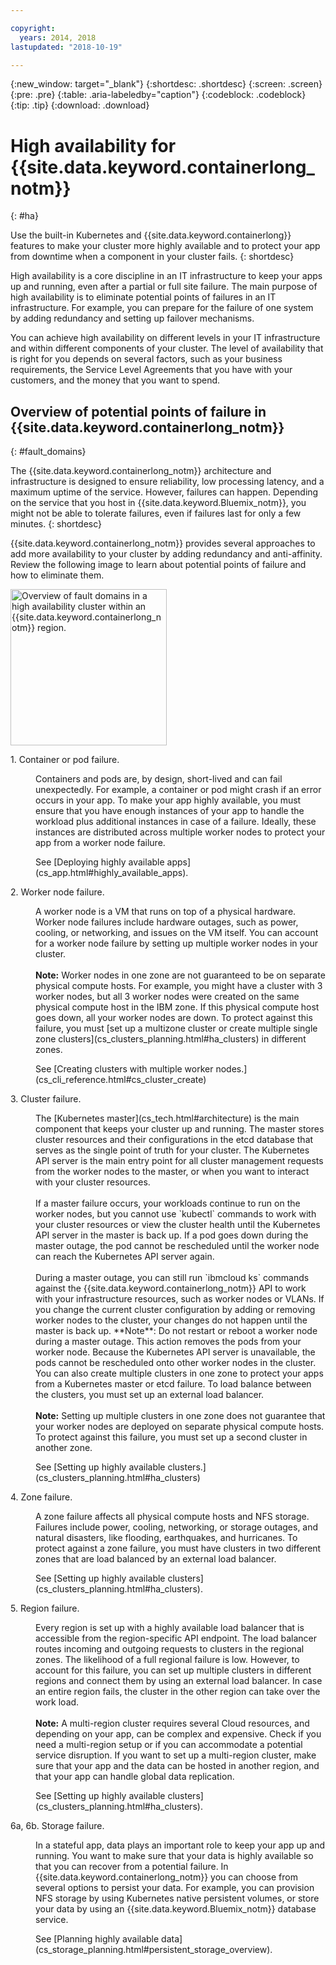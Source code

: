 ```yaml
---

copyright:
  years: 2014, 2018
lastupdated: "2018-10-19"

---
```


{:new_window: target="_blank"}
{:shortdesc: .shortdesc}
{:screen: .screen}
{:pre: .pre}
{:table: .aria-labeledby="caption"}
{:codeblock: .codeblock}
{:tip: .tip}
{:download: .download}




# High availability for {{site.data.keyword.containerlong_notm}}
{: #ha}

Use the built-in Kubernetes and {{site.data.keyword.containerlong}} features to make your cluster more highly available and to protect your app from downtime when a component in your cluster fails.
{: shortdesc}

High availability is a core discipline in an IT infrastructure to keep your apps up and running, even after a partial or full site failure. The main purpose of high availability is to eliminate potential points of failures in an IT infrastructure. For example, you can prepare for the failure of one system by adding redundancy and setting up failover mechanisms.

You can achieve high availability on different levels in your IT infrastructure and within different components of your cluster. The level of availability that is right for you depends on several factors, such as your business requirements, the Service Level Agreements that you have with your customers, and the money that you want to spend.

## Overview of potential points of failure in {{site.data.keyword.containerlong_notm}}
{: #fault_domains} 

The {{site.data.keyword.containerlong_notm}} architecture and infrastructure is designed to ensure reliability, low processing latency, and a maximum uptime of the service. However, failures can happen. Depending on the service that you host in {{site.data.keyword.Bluemix_notm}}, you might not be able to tolerate failures, even if failures last for only a few minutes.
{: shortdesc}

{{site.data.keyword.containerlong_notm}} provides several approaches to add more availability to your cluster by adding redundancy and anti-affinity. Review the following image to learn about potential points of failure and how to eliminate them.

<img src="images/cs_failure_ov.png" alt="Overview of fault domains in a high availability cluster within an {{site.data.keyword.containerlong_notm}} region." width="250" style="width:250px; border-style: none"/>

<dl>
<dt> 1. Container or pod failure.</dt>
  <dd><p>Containers and pods are, by design, short-lived and can fail unexpectedly. For example, a container or pod might crash if an error occurs in your app. To make your app highly available, you must ensure that you have enough instances of your app to handle the workload plus additional instances in case of a failure. Ideally, these instances are distributed across multiple worker nodes to protect your app from a worker node failure.</p>
  <p>See [Deploying highly available apps](cs_app.html#highly_available_apps).</p></dd>
<dt> 2. Worker node failure.</dt>
  <dd><p>A worker node is a VM that runs on top of a physical hardware. Worker node failures include hardware outages, such as power, cooling, or networking, and issues on the VM itself. You can account for a worker node failure by setting up multiple worker nodes in your cluster. <br/><br/><strong>Note:</strong> Worker nodes in one zone are not guaranteed to be on separate physical compute hosts. For example, you might have a cluster with 3 worker nodes, but all 3 worker nodes were created on the same physical compute host in the IBM zone. If this physical compute host goes down, all your worker nodes are down. To protect against this failure, you must [set up a multizone cluster or create multiple single zone clusters](cs_clusters_planning.html#ha_clusters) in different zones.</p>
  <p>See [Creating clusters with multiple worker nodes.](cs_cli_reference.html#cs_cluster_create)</p></dd>
<dt> 3. Cluster failure.</dt>
  <dd><p>The [Kubernetes master](cs_tech.html#architecture) is the main component that keeps your cluster up and running. The master stores cluster resources and their configurations in the etcd database that serves as the single point of truth for your cluster. The Kubernetes API server is the main entry point for all cluster management requests from the worker nodes to the master, or when you want to interact with your cluster resources.<br><br>If a master failure occurs, your workloads continue to run on the worker nodes, but you cannot use `kubectl` commands to work with your cluster resources or view the cluster health until the Kubernetes API server in the master is back up. If a pod goes down during the master outage, the pod cannot be rescheduled until the worker node can reach the Kubernetes API server again.<br><br>During a master outage, you can still run `ibmcloud ks` commands against the {{site.data.keyword.containerlong_notm}} API to work with your infrastructure resources, such as worker nodes or VLANs. If you change the current cluster configuration by adding or removing worker nodes to the cluster, your changes do not happen until the master is back up. **Note**: Do not restart or reboot a worker node during a master outage. This action removes the pods from your worker node. Because the Kubernetes API server is unavailable, the pods cannot be rescheduled onto other worker nodes in the cluster.
You can also create multiple clusters in one zone to protect your apps from a Kubernetes master or etcd failure. To load balance between the clusters, you must set up an external load balancer. <br/><br/><strong>Note:</strong> Setting up multiple clusters in one zone does not guarantee that your worker nodes are deployed on separate physical compute hosts. To protect against this failure, you must set up a second cluster in another zone.</p>
  <p>See [Setting up highly available clusters.](cs_clusters_planning.html#ha_clusters)</p></dd>
<dt> 4. Zone failure.</dt>
  <dd><p>A zone failure affects all physical compute hosts and NFS storage. Failures include power, cooling, networking, or storage outages, and natural disasters, like flooding, earthquakes, and hurricanes. To protect against a zone failure, you must have clusters in two different zones that are load balanced by an external load balancer.</p>
  <p>See [Setting up highly available clusters](cs_clusters_planning.html#ha_clusters).</p></dd>    
<dt> 5. Region failure.</dt>
  <dd><p>Every region is set up with a highly available load balancer that is accessible from the region-specific API endpoint. The load balancer routes incoming and outgoing requests to clusters in the regional zones. The likelihood of a full regional failure is low. However, to account for this failure, you can set up multiple clusters in different regions and connect them by using an external load balancer. In case an entire region fails, the cluster in the other region can take over the work load. <br/><br/><strong>Note:</strong> A multi-region cluster requires several Cloud resources, and depending on your app, can be complex and expensive. Check if you need a multi-region setup or if you can accommodate a potential service disruption. If you want to set up a multi-region cluster, make sure that your app and the data can be hosted in another region, and that your app can handle global data replication.</p>
  <p>See [Setting up highly available clusters](cs_clusters_planning.html#ha_clusters).</p></dd>   
<dt> 6a, 6b. Storage failure.</dt>
  <dd><p>In a stateful app, data plays an important role to keep your app up and running. You want to make sure that your data is highly available so that you can recover from a potential failure. In {{site.data.keyword.containerlong_notm}} you can choose from several options to persist your data. For example, you can provision NFS storage by using Kubernetes native persistent volumes, or store your data by using an {{site.data.keyword.Bluemix_notm}} database service.</p>
  <p>See [Planning highly available data](cs_storage_planning.html#persistent_storage_overview).</p></dd> 
</dl>
